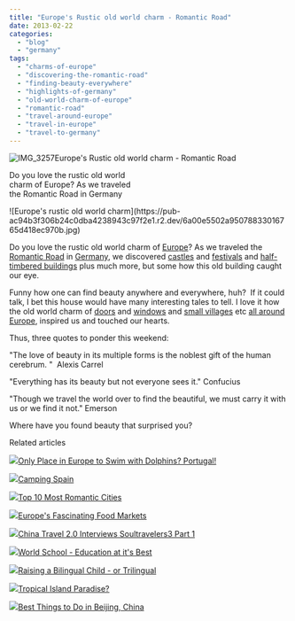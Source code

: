 ```yaml
---
title: "Europe's Rustic old world charm - Romantic Road"
date: 2013-02-22
categories: 
  - "blog"
  - "germany"
tags: 
  - "charms-of-europe"
  - "discovering-the-romantic-road"
  - "finding-beauty-everywhere"
  - "highlights-of-germany"
  - "old-world-charm-of-europe"
  - "romantic-road"
  - "travel-around-europe"
  - "travel-in-europe"
  - "travel-to-germany"
---
```


![IMG_3257](https://pub-ac94b3f306b24c0dba4238943c97f2e1.r2.dev/6a00e5502a95078833016304e0f01b970d.jpg)Europe's Rustic old world charm - 
Romantic Road  
  
Do you love the rustic old world  
charm of Europe? As we traveled  
the Romantic Road in Germany

<!--more--> ![Europe's rustic old world charm](https://pub-ac94b3f306b24c0dba4238943c97f2e1.r2.dev/6a00e5502a95078833016765d418ec970b.jpg)  
  
Do you love the rustic old world charm of [Europe](http://soultravelers3new.local/2012/02/5-best-european-family-vacations.html "europe vacation")? As we traveled the [Romantic Road](http://soultravelers3new.local/2009/05/family-travel-photo-germany-romantic-road.html "romantic road") in [Germany](http://soultravelers3new.local/2010/07/family-travel-germany-rothenberg-beautiful-architectural-details-romantic-road.html "germany"), we discovered [castles](http://soultravelers3new.local/2011/11/family-travel-heidelberg-germany-.html "castle germany") and [festivals](http://soultravelers3new.local/2009/01/family-travel-photorothenberg-germany.html "germany romantic road festival") and [half-timbered buildings](http://soultravelers3new.local/2012/08/travel-with-kids-germany.html "half timbered building Germany travel") plus much more, but some how this old building caught our eye.  
  
Funny how one can find beauty anywhere and everywhere, huh?  If it could talk, I bet this house would have many interesting tales to tell. I love it how the old world charm of [doors](http://soultravelers3new.local/2012/01/beautiful-doors-and-travel.html "doors in Europe") and [windows](http://soultravelers3new.local/2010/08/beautiful-photo-of-southern-france-uzes-provence-near-pont-du-gard-photography-europe-window.html "beautiful window provence") and [small villages](http://soultravelers3new.local/2006/11/we-are-living-i.html "beautiful village spain") etc [all around Europe](http://soultravelers3new.local/2012/07/travelling-traveling-around-europe-in-a-campervan.html "traveling around Europe in a campervan"), inspired us and touched our hearts.  
  
Thus, three quotes to ponder this weekend:  
  
"The love of beauty in its multiple forms is the noblest gift of the human cerebrum. "  Alexis Carrel  
  
"Everything has its beauty but not everyone sees it." Confucius   
  
"Though we travel the world over to find the beautiful, we must carry it with us or we find it not." Emerson   
  
Where have you found beauty that surprised you?  

Related articles

[![](http://i.zemanta.com/143144879_80_80.jpg)](http://soultravelers3new.local/2013/02/only-place-in-europe-to-swim-with-dolphins-portugal.html)[Only Place in Europe to Swim with Dolphins? Portugal!](http://soultravelers3new.local/2013/02/only-place-in-europe-to-swim-with-dolphins-portugal.html)

[![](http://i.zemanta.com/137403788_80_80.jpg)](http://soultravelers3new.local/2013/01/camping-spain.html)[Camping Spain](http://soultravelers3new.local/2013/01/camping-spain.html)

[![](http://i.zemanta.com/145325476_80_80.jpg)](http://soultravelers3new.local/2013/02/top-10-most-romantic-cities-.html)[Top 10 Most Romantic Cities](http://soultravelers3new.local/2013/02/top-10-most-romantic-cities-.html)

[![](http://i.zemanta.com/144531843_80_80.jpg)](http://soultravelers3new.local/2013/02/europes-fascinating-food-markets.html)[Europe's Fascinating Food Markets](http://soultravelers3new.local/2013/02/europes-fascinating-food-markets.html)

[![](http://i.zemanta.com/144788388_80_80.jpg)](http://soultravelers3new.local/2013/02/china-travel-20-interviews-soultravelers3-part-1.html)[China Travel 2.0 Interviews Soultravelers3 Part 1](http://soultravelers3new.local/2013/02/china-travel-20-interviews-soultravelers3-part-1.html)

[![](http://i.zemanta.com/138225478_80_80.jpg)](http://soultravelers3new.local/2013/01/world-school-education-at-its-best-.html)[World School - Education at it's Best](http://soultravelers3new.local/2013/01/world-school-education-at-its-best-.html)

[![](http://i.zemanta.com/137126168_80_80.jpg)](http://soultravelers3new.local/2013/01/raising-a-bilingual-child-or-trilingual.html)[Raising a Bilingual Child - or Trilingual](http://soultravelers3new.local/2013/01/raising-a-bilingual-child-or-trilingual.html)

[![](http://i.zemanta.com/141946037_80_80.jpg)](http://soultravelers3new.local/2013/01/tropical-island-paradise.html)[Tropical Island Paradise?](http://soultravelers3new.local/2013/01/tropical-island-paradise.html)

[![](http://i.zemanta.com/136588189_80_80.jpg)](http://soultravelers3new.local/2013/01/best-things-to-do-in-beijing-china-.html)[Best Things to Do in Beijing, China](http://soultravelers3new.local/2013/01/best-things-to-do-in-beijing-china-.html)
